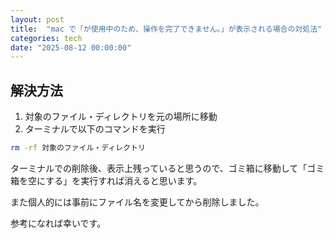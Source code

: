 ```yaml
---
layout: post
title:  "mac で「が使用中のため、操作を完了できません。」が表示される場合の対処法"
categories: tech
date: "2025-08-12 00:00:00"
---
```


## 解決方法

1. 対象のファイル・ディレクトリを元の場所に移動
2. ターミナルで以下のコマンドを実行

```bash
rm -rf 対象のファイル・ディレクトリ
```

ターミナルでの削除後、表示上残っていると思うので、ゴミ箱に移動して「ゴミ箱を空にする」を実行すれば消えると思います。

また個人的には事前にファイル名を変更してから削除しました。

参考になれば幸いです。

